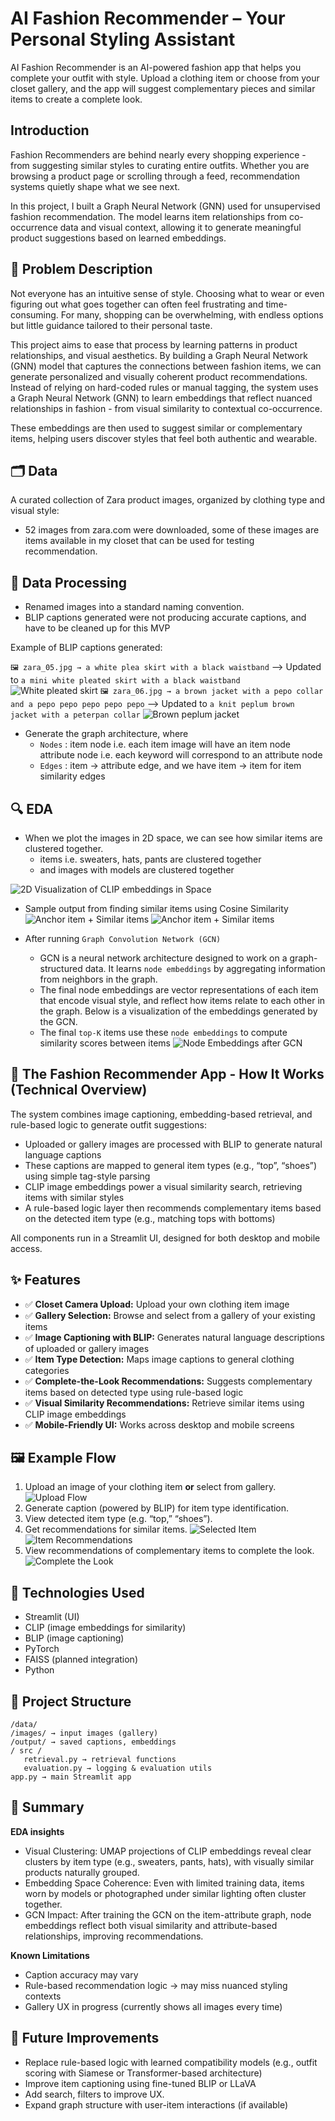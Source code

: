 # AI Fashion Recommender – Your Personal Styling Assistant
AI Fashion Recommender is an AI-powered fashion app that helps you complete your outfit with style. Upload a clothing item or choose from your closet gallery, and the app will suggest complementary pieces and similar items to create a complete look.

## Introduction
Fashion Recommenders are behind nearly every shopping experience - from suggesting similar styles to curating entire outfits.  Whether you are browsing a product page or scrolling through a feed, recommendation systems quietly shape what we see next.

In this project, I built a Graph Neural Network (GNN) used for unsupervised fashion recommendation.  The model learns item relationships from co-occurrence data and visual context, allowing it to generate meaningful product suggestions based on learned embeddings.

## 🧩 **Problem Description**
Not everyone has an intuitive sense of style.  Choosing what to wear or even figuring out what goes together can often feel frustrating and time-consuming.  For many, shopping can be overwhelming, with endless options but little guidance tailored to their personal taste.  

This project aims to ease that process by learning patterns in product relationships, and visual aesthetics.  By building a Graph Neural Network (GNN) model that captures the connections between fashion items, we can generate personalized and visually coherent product recommendations. Instead of relying on hard-coded rules or manual tagging, the system uses a Graph Neural Network (GNN) to learn embeddings that reflect nuanced relationships in fashion - from visual similarity to contextual co-occurrence.

These embeddings are then used to suggest similar or complementary items, helping users discover styles that feel both authentic and wearable.

## 🗂 **Data**
A curated collection of Zara product images, organized by clothing type and visual style:
- 52 images from zara.com were downloaded, some of these images are items available in my closet that can be used for testing recommendation.


## 🧹 **Data Processing**
- Renamed images into a standard naming convention.
- BLIP captions generated were not producing accurate captions, and have to be cleaned up for this MVP

Example of BLIP captions generated: 

`🖼️ zara_05.jpg → a white plea skirt with a black waistband` --> Updated to `a mini white pleated skirt with a black waistband`
![White pleated skirt](data/screenshots/zara_05.jpg)
`🖼️ zara_06.jpg → a brown jacket with a pepo collar and a pepo pepo pepo pepo pepo` --> Updated to `a knit peplum brown jacket with a peterpan collar`
![Brown peplum jacket](data/screenshots/zara_06.jpg)

- Generate the graph architecture, where
   - `Nodes` : item node i.e. each item image will have an item node
               attribute node i.e. each keyword will correspond to an attribute node
   - `Edges` : item -> attribute edge, and we have item -> item for item similarity edges


## 🔍 **EDA**
- When we plot the images in 2D space, we can see how similar items are clustered together.
   - items i.e. sweaters, hats, pants are clustered together
   - and images with models are clustered together

![2D Visualization of CLIP embeddings in Space](data/screenshots/mvp-clip-embedding-2d-viz.png)

- Sample output from finding similar items using Cosine Similarity
![Anchor item + Similar items](data/screenshots/mvp-similarity.png)
![Anchor item + Similar items](data/screenshots/mvp-similarity-graph.png)

- After running `Graph Convolution Network (GCN)`
   - GCN is a neural network architecture designed to work on a graph-structured data.  It learns `node embeddings` by aggregating information from neighbors in the graph.
   - The final node embeddings are vector representations of each item that encode visual style, and reflect how items relate to each other in the graph.  Below is a visualization
     of the embeddings generated by the GCN.  
   - The final `top-K` items use these `node embeddings` to compute similarity scores between items
   ![Node Embeddings after GCN](data/screenshots/mvp-embeddings-afterGCN.png)


## 🧠 **The Fashion Recommender App - How It Works (Technical Overview)**
The system combines image captioning, embedding-based retrieval, and rule-based logic to generate outfit suggestions:

- Uploaded or gallery images are processed with BLIP to generate natural language captions
- These captions are mapped to general item types (e.g., “top”, “shoes”) using simple tag-style parsing
- CLIP image embeddings power a visual similarity search, retrieving items with similar styles
- A rule-based logic layer then recommends complementary items based on the detected item type (e.g., matching tops with bottoms)

All components run in a Streamlit UI, designed for both desktop and mobile access.

## ✨ Features

- ✅ **Closet Camera Upload:** Upload your own clothing item image
- ✅ **Gallery Selection:** Browse and select from a gallery of your existing items
- ✅ **Image Captioning with BLIP:** Generates natural language descriptions of uploaded or gallery images
- ✅ **Item Type Detection:** Maps image captions to general clothing categories
- ✅ **Complete-the-Look Recommendations:** Suggests complementary items based on detected type using rule-based logic
- ✅ **Visual Similarity Recommendations:** Retrieve similar items using CLIP image embeddings
- ✅ **Mobile-Friendly UI:** Works across desktop and mobile screens

## 🖼️ **Example Flow**

1. Upload an image of your clothing item **or** select from gallery.
![Upload Flow](data/screenshots/select_gallery_img.png)
2. Generate caption (powered by BLIP) for item type identification.
3. View detected item type (e.g. “top,” “shoes”).
4. Get recommendations for similar items.
![Selected Item](data/screenshots/item_gallery_img.png)
![Item Recommendations](data/screenshots/reco_gallery_img.png)
5. View recommendations of complementary items to complete the look.
![Complete the Look](data/screenshots/ctl_gallery_img.png)

## 🚀 **Technologies Used**

- Streamlit (UI)
- CLIP (image embeddings for similarity)
- BLIP (image captioning)
- PyTorch
- FAISS (planned integration)
- Python

## 📂 **Project Structure**
```
/data/
/images/ → input images (gallery)
/output/ → saved captions, embeddings
/ src /
   retrieval.py → retrieval functions
   evaluation.py → logging & evaluation utils
app.py → main Streamlit app
```

## 🧾 **Summary**

**EDA insights**
- Visual Clustering: UMAP projections of CLIP embeddings reveal clear clusters by item type (e.g., sweaters, pants, hats), with visually similar products naturally grouped.
- Embedding Space Coherence: Even with limited training data, items worn by models or photographed under similar lighting often cluster together.
- GCN Impact: After training the GCN on the item-attribute graph, node embeddings reflect both visual similarity and attribute-based relationships, improving recommendations.

**Known Limitations**

- Caption accuracy may vary 
- Rule-based recommendation logic → may miss nuanced styling contexts
- Gallery UX in progress (currently shows all images every time)

## 🔮 **Future Improvements**

- Replace rule-based logic with learned compatibility models (e.g., outfit scoring with Siamese or Transformer-based architecture)
- Improve item captioning using fine-tuned BLIP or LLaVA
- Add search, filters to improve UX.
- Expand graph structure with user-item interactions (if available)
